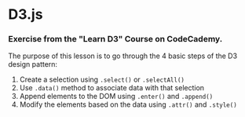 # D3.js

### Exercise from the "Learn D3" Course on CodeCademy.
The purpose of this lesson is to go through the 4 basic steps of the D3 design pattern:

1) Create a selection using `.select()` or `.selectAll()`
2) Use `.data()` method to associate data with that selection
3) Append elements to the DOM using `.enter()` and `.append()`
4) Modify the elements based on the data using `.attr()` and `.style()`
